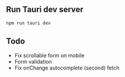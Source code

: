 ## Run Tauri dev server

```bash
npm run tauri dev
```

## Todo

- Fix scrollable form on mobile
- Form validation
- Fix onChange autocomplete (second) fetch
